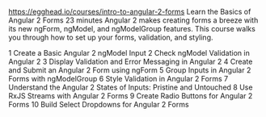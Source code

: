 https://egghead.io/courses/intro-to-angular-2-forms
Learn the Basics of Angular 2 Forms
 23 minutes
Angular 2 makes creating forms a breeze with its new ngForm, ngModel, and ngModelGroup features. This course walks you through how to set up your forms, validation, and styling.

1 Create a Basic Angular 2 ngModel Input
2 Check ngModel Validation in Angular 2
3 Display Validation and Error Messaging in Angular 2
4 Create and Submit an Angular 2 Form using ngForm
5 Group Inputs in Angular 2 Forms with ngModelGroup
6 Style Validation in Angular 2 Forms
7 Understand the Angular 2 States of Inputs: Pristine and Untouched 
8 Use RxJS Streams with Angular 2 Forms
9 Create Radio Buttons for Angular 2 Forms
10 Build Select Dropdowns for Angular 2 Forms
